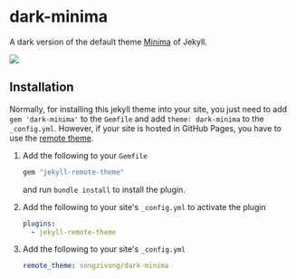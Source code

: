 # dark-minima
A dark version of the default theme [Minima](https://github.com/jekyll/minima) of Jekyll.

![](screenshot.png)

## Installation

Normally, for installing this jekyll theme into your site, you just need to add `gem 'dark-minima'` to the `Gemfile` and add `theme: dark-minima` to the `_config.yml`. However, if your site is hosted in GitHub Pages, you have to use the [remote theme](https://github.com/benbalter/jekyll-remote-theme).

1. Add the following to your `Gemfile`

    ```ruby
    gem "jekyll-remote-theme"
    ```

    and run `bundle install` to install the plugin.

2. Add the following to your site's `_config.yml` to activate the plugin

    ```yml
    plugins:
      - jekyll-remote-theme
    ```

3. Add the following to your site's `_config.yml`

    ```yml
    remote_theme: songzivong/dark-minima
    ```